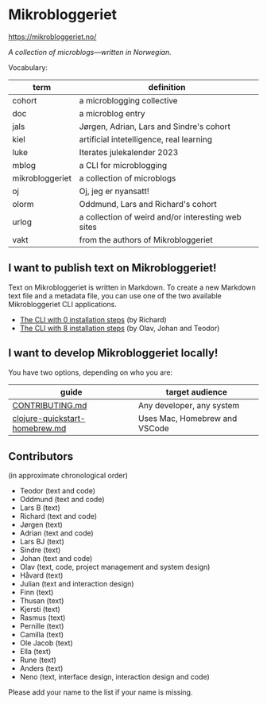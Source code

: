 # Mikrobloggeriet

https://mikrobloggeriet.no/

_A collection of microblogs—written in Norwegian._

Vocabulary:

| term            | definition                                         |
|-----------------|----------------------------------------------------|
| cohort          | a microblogging collective                         |
| doc             | a microblog entry                                  |
| jals            | Jørgen, Adrian, Lars and Sindre's cohort           |
| kiel            | artificial intetelligence, real learning           |
| luke            | Iterates julekalender 2023                         |
| mblog           | a CLI for microblogging                            |
| mikrobloggeriet | a collection of microblogs                         |
| oj              | Oj, jeg er nyansatt!                               |
| olorm           | Oddmund, Lars and Richard's cohort                 |
| urlog           | a collection of weird and/or interesting web sites |
| vakt            | from the authors of Mikrobloggeriet                |

## I want to publish text on Mikrobloggeriet!

Text on Mikrobloggeriet is written in Markdown.
To create a new Markdown text file and a metadata file, you can use one of the two available Mikrobloggeriet CLI applications.

- [The CLI with 0 installation steps] (by Richard)
- [The CLI with 8 installation steps] (by Olav, Johan and Teodor)

[The CLI with 0 installation steps]: cli-quickstart-mblog-sh.md
[The CLI with 8 installation steps]: cli-quickstart-mblog.md

## I want to develop Mikrobloggeriet locally!

You have two options, depending on who you are:

| guide                            | target audience               |
|----------------------------------|-------------------------------|
| [CONTRIBUTING.md]                | Any developer, any system     |
| [clojure-quickstart-homebrew.md] | Uses Mac, Homebrew and VSCode |

[clojure-quickstart-homebrew.md]: clojure-quickstart-homebrew.md
[CONTRIBUTING.md]: CONTRIBUTING.md

## Contributors

(in approximate chronological order)

- Teodor (text and code)
- Oddmund (text and code)
- Lars B (text)
- Richard (text and code)
- Jørgen (text)
- Adrian (text and code)
- Lars BJ (text)
- Sindre (text)
- Johan (text and code)
- Olav (text, code, project management and system design)
- Håvard (text)
- Julian (text and interaction design)
- Finn (text)
- Thusan (text)
- Kjersti (text)
- Rasmus (text)
- Pernille (text)
- Camilla (text)
- Ole Jacob (text)
- Ella (text)
- Rune (text)
- Anders (text)
- Neno (text, interface design, interaction design and code)

Please add your name to the list if your name is missing.
